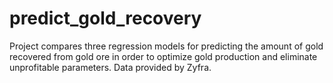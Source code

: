 # predict_gold_recovery
Project compares three regression models for predicting the amount of gold recovered from gold ore in order to optimize gold production and eliminate unprofitable parameters. Data provided by Zyfra.

